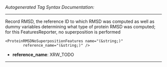_Autogenerated Tag Syntax Documentation:_

---
Record RMSD, the reference ID to which RMSD was computed as well as dummy variables determining what type of protein RMSD was computed; for this FeaturesReporter, no superposition is performed

```
<ProteinRMSDNoSuperpositionFeatures name="(&string;)"
        reference_name="(&string;)" />
```

-   **reference_name**: XRW_TODO

---
